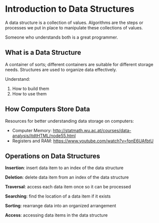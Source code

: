 # Introduction to Data Structures
A data structure is a collection of values.
Algorithms are the steps or processes we put in place to manipulate these collections of values.

Someone who understands both is a great programmer.

## What is a Data Structure
A container of sorts; different containers are suitable for different storage needs.
Structures are used to organize data effectively.

Understand:
1. How to build them
2. How to use them

## How Computers Store Data
Resources for better understanding data storage on computers:
    
- Computer Memory: http://statmath.wu.ac.at/courses/data-analysis/itdtHTML/node55.html
- Registers and RAM: https://www.youtube.com/watch?v=fpnE6UAfbtU

## Operations on Data Structures 
**Insertion**: insert data item to an index of the data structure

**Deletion**: delete data item from an index of the data structure

**Traversal**: access each data item once so it can be processed

**Searching**: find the location of a data item if it exists 

**Sorting**: rearrange data into an organized arrangement

**Access**: accessing data items in the data structure
